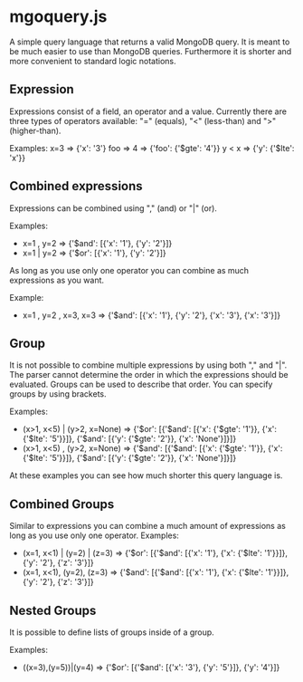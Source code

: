 # mgoquery.js
A simple query language that returns a valid MongoDB query.
It is meant to be much easier to use than MongoDB queries.
Furthermore it is shorter and more convenient to standard logic notations.

Expression
--------------
Expressions consist of a field, an operator and a value. Currently there are three types of operators available:
"=" (equals), "<" (less-than) and ">" (higher-than).

Examples:
x=3 => {'x': '3'}
foo => 4 => {'foo': {'$gte': '4'}}
y < x => {'y': {'$lte': 'x'}}

Combined expressions
--------------
Expressions can be combined using "," (and) or "|" (or).

Examples:
- x=1 , y=2 => {'$and': [{'x': '1'}, {'y': '2'}]}
- x=1 | y=2 => {'$or': [{'x': '1'}, {'y': '2'}]}

As long as you use only one operator you can combine as much expressions as you want.

Example:
- x=1 , y=2 , x=3, x=3 => {'$and': [{'x': '1'}, {'y': '2'}, {'x': '3'}, {'x': '3'}]}

Group
-------------
It is not possible to combine multiple expressions by using both "," and "|". The parser
cannot determine the order in which the expressions should be evaluated.
Groups can be used to describe that order. You can specify groups by using brackets.

Examples:
- (x>1, x<5) | (y>2, x=None) => {'$or': [{'$and': [{'x': {'$gte': '1'}}, {'x': {'$lte': '5'}}]}, {'$and': [{'y': {'$gte': '2'}}, {'x': 'None'}]}]}
- (x>1, x<5) , (y>2, x=None) => {'$and': [{'$and': [{'x': {'$gte': '1'}}, {'x': {'$lte': '5'}}]}, {'$and': [{'y': {'$gte': '2'}}, {'x': 'None'}]}]}

At these examples you can see how much shorter this query language is.

Combined Groups
-------------

Similar to expressions you can combine a much amount of expressions as long as you use only one operator.
Examples:
- (x=1, x<1) | (y=2) | (z=3) => {'$or': [{'$and': [{'x': '1'}, {'x': {'$lte': '1'}}]}, {'y': '2'}, {'z': '3'}]}
- (x=1, x<1), (y=2), (z=3) => {'$and': [{'$and': [{'x': '1'}, {'x': {'$lte': '1'}}]}, {'y': '2'}, {'z': '3'}]}

Nested Groups
-------------

It is possible to define lists of groups inside of a group.

Examples:
- ((x=3),(y=5))|(y=4) => {'$or': [{'$and': [{'x': '3'}, {'y': '5'}]}, {'y': '4'}]}
